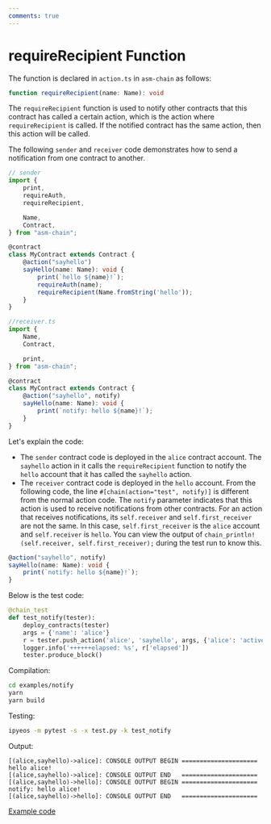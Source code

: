 ```yaml
---
comments: true
---
```


# requireRecipient Function

The function is declared in `action.ts` in `asm-chain` as follows:

```ts
function requireRecipient(name: Name): void
```

The `requireRecipient` function is used to notify other contracts that this contract has called a certain action, which is the action where `requireRecipient` is called. If the notified contract has the same action, then this action will be called.

The following `sender` and `receiver` code demonstrates how to send a notification from one contract to another.

```ts
// sender
import {
    print,
    requireAuth,
    requireRecipient,

    Name,
    Contract,
} from "asm-chain";

@contract
class MyContract extends Contract {
    @action("sayhello")
    sayHello(name: Name): void {
        print(`hello ${name}!`);
        requireAuth(name);
        requireRecipient(Name.fromString('hello'));
    }
}
```

```ts
//receiver.ts
import {
    Name,
    Contract,

    print,
} from "asm-chain";

@contract
class MyContract extends Contract {
    @action("sayhello", notify)
    sayHello(name: Name): void {
        print(`notify: hello ${name}!`);
    }
}
```

Let's explain the code:

- The `sender` contract code is deployed in the `alice` contract account. The `sayhello` action in it calls the `requireRecipient` function to notify the `hello` account that it has called the `sayhello` action.
- The `receiver` contract code is deployed in the `hello` account. From the following code, the line `#[chain(action="test", notify)]` is different from the normal action code. The `notify` parameter indicates that this action is used to receive notifications from other contracts. For an action that receives notifications, its `self.receiver` and `self.first_receiver` are not the same. In this case, `self.first_receiver` is the `alice` account and `self.receiver` is `hello`. You can view the output of `chain_println!(self.receiver, self.first_receiver);` during the test run to know this.

```ts
@action("sayhello", notify)
sayHello(name: Name): void {
    print(`notify: hello ${name}!`);
}
```

Below is the test code:

```python
@chain_test
def test_notify(tester):
    deploy_contracts(tester)
    args = {'name': 'alice'}
    r = tester.push_action('alice', 'sayhello', args, {'alice': 'active'})
    logger.info('++++++elapsed: %s', r['elapsed'])
    tester.produce_block()
```

Compilation:

```bash
cd examples/notify
yarn
yarn build
```

Testing:

```bash
ipyeos -m pytest -s -x test.py -k test_notify
```

Output:

```
[(alice,sayhello)->alice]: CONSOLE OUTPUT BEGIN =====================
hello alice!
[(alice,sayhello)->alice]: CONSOLE OUTPUT END   =====================
[(alice,sayhello)->hello]: CONSOLE OUTPUT BEGIN =====================
notify: hello alice!
[(alice,sayhello)->hello]: CONSOLE OUTPUT END   =====================
```

[Example code](https://github.com/learnforpractice/ascdk-book/tree/master/examples/notify)
